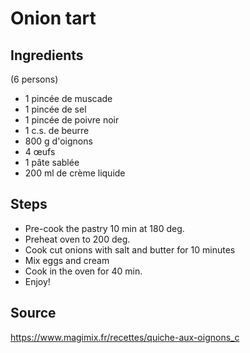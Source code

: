 # Onion tart

## Ingredients

(6 persons)

- 1 pincée de muscade
- 1 pincée de sel
- 1 pincée de poivre noir
- 1 c.s. de beurre
- 800 g d'oignons
- 4 œufs
- 1 pâte sablée
- 200 ml de crème liquide

## Steps

- Pre-cook the pastry 10 min at 180 deg.
- Preheat oven to 200 deg.
- Cook cut onions with salt and butter for 10 minutes
- Mix eggs and cream
- Cook in the oven for 40 min.
- Enjoy!

## Source

https://www.magimix.fr/recettes/quiche-aux-oignons_c


